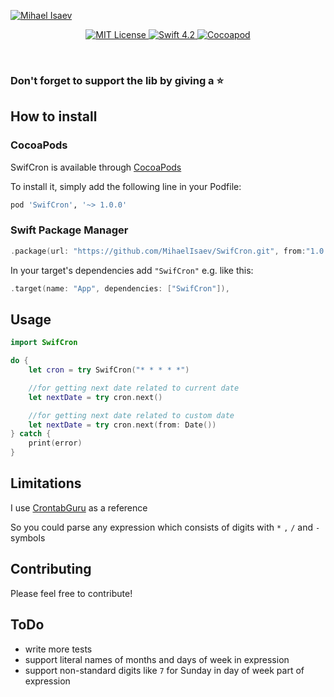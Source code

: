 [![Mihael Isaev](https://user-images.githubusercontent.com/1272610/53910913-767d1580-406e-11e9-8ed6-f3025f193342.png)](http://mihaelisaev.com)

<p align="center">
    <a href="LICENSE">
        <img src="https://img.shields.io/badge/license-MIT-brightgreen.svg" alt="MIT License">
    </a>
    <a href="https://swift.org">
        <img src="https://img.shields.io/badge/swift-4.2-brightgreen.svg" alt="Swift 4.2">
    </a>
    <a href="https://cocoapods.org/pods/SwifCron">
        <img src="https://img.shields.io/cocoapods/v/SwifCron.svg" alt="Cocoapod">
    </a>
</p>

<br>

### Don't forget to support the lib by giving a ⭐️

## How to install

### CocoaPods

SwifCron is available through [CocoaPods](https://cocoapods.org)

To install it, simply add the following line in your Podfile:
```ruby
pod 'SwifCron', '~> 1.0.0'
```

### Swift Package Manager

```swift
.package(url: "https://github.com/MihaelIsaev/SwifCron.git", from:"1.0.0")
```
In your target's dependencies add `"SwifCron"` e.g. like this:
```swift
.target(name: "App", dependencies: ["SwifCron"]),
```

## Usage

```swift
import SwifCron

do {
    let cron = try SwifCron("* * * * *")

    //for getting next date related to current date
    let nextDate = try cron.next()

    //for getting next date related to custom date
    let nextDate = try cron.next(from: Date())
} catch {
    print(error)
}
```

## Limitations

I use [CrontabGuru](https://crontab.guru/) as a reference

So you could parse any expression which consists of digits with `*` `,` `/` and `-` symbols

## Contributing

Please feel free to contribute!

## ToDo

- write more tests
- support literal names of months and days of week in expression
- support non-standard digits like `7` for Sunday in day of week part of expression
